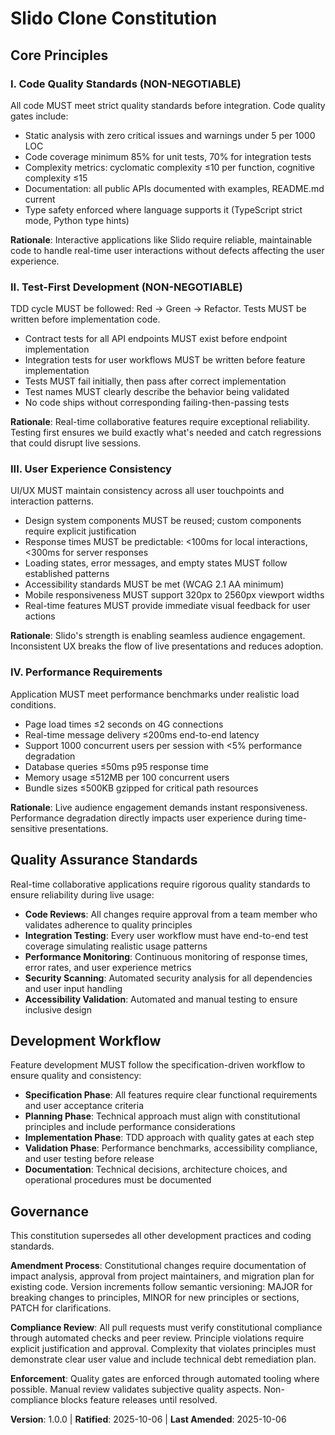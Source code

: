 <!--
Sync Impact Report:
- Version change: Initial → 1.0.0
- Added principles: Code Quality Standards, Test-First Development, UX Consistency, Performance Requirements
- Templates requiring updates:
  ✅ plan-template.md (updated Constitution Check)
  ✅ spec-template.md (updated Review Checklist)
  ✅ tasks-template.md (updated task generation rules)
  ⚠ Command prompts may need principle alignment validation
-->

# Slido Clone Constitution

## Core Principles

### I. Code Quality Standards (NON-NEGOTIABLE)
All code MUST meet strict quality standards before integration. Code quality gates include: 
- Static analysis with zero critical issues and warnings under 5 per 1000 LOC
- Code coverage minimum 85% for unit tests, 70% for integration tests
- Complexity metrics: cyclomatic complexity ≤10 per function, cognitive complexity ≤15
- Documentation: all public APIs documented with examples, README.md current
- Type safety enforced where language supports it (TypeScript strict mode, Python type hints)

**Rationale**: Interactive applications like Slido require reliable, maintainable code to handle real-time user interactions without defects affecting the user experience.

### II. Test-First Development (NON-NEGOTIABLE)
TDD cycle MUST be followed: Red → Green → Refactor. Tests MUST be written before implementation code.
- Contract tests for all API endpoints MUST exist before endpoint implementation
- Integration tests for user workflows MUST be written before feature implementation
- Tests MUST fail initially, then pass after correct implementation
- Test names MUST clearly describe the behavior being validated
- No code ships without corresponding failing-then-passing tests

**Rationale**: Real-time collaborative features require exceptional reliability. Testing first ensures we build exactly what's needed and catch regressions that could disrupt live sessions.

### III. User Experience Consistency
UI/UX MUST maintain consistency across all user touchpoints and interaction patterns.
- Design system components MUST be reused; custom components require explicit justification
- Response times MUST be predictable: <100ms for local interactions, <300ms for server responses
- Loading states, error messages, and empty states MUST follow established patterns
- Accessibility standards MUST be met (WCAG 2.1 AA minimum)
- Mobile responsiveness MUST support 320px to 2560px viewport widths
- Real-time features MUST provide immediate visual feedback for user actions

**Rationale**: Slido's strength is enabling seamless audience engagement. Inconsistent UX breaks the flow of live presentations and reduces adoption.

### IV. Performance Requirements
Application MUST meet performance benchmarks under realistic load conditions.
- Page load times ≤2 seconds on 4G connections
- Real-time message delivery ≤200ms end-to-end latency
- Support 1000 concurrent users per session with <5% performance degradation  
- Database queries ≤50ms p95 response time
- Memory usage ≤512MB per 100 concurrent users
- Bundle sizes ≤500KB gzipped for critical path resources

**Rationale**: Live audience engagement demands instant responsiveness. Performance degradation directly impacts user experience during time-sensitive presentations.

## Quality Assurance Standards

Real-time collaborative applications require rigorous quality standards to ensure reliability during live usage:

- **Code Reviews**: All changes require approval from a team member who validates adherence to quality principles
- **Integration Testing**: Every user workflow must have end-to-end test coverage simulating realistic usage patterns
- **Performance Monitoring**: Continuous monitoring of response times, error rates, and user experience metrics
- **Security Scanning**: Automated security analysis for all dependencies and user input handling
- **Accessibility Validation**: Automated and manual testing to ensure inclusive design

## Development Workflow

Feature development MUST follow the specification-driven workflow to ensure quality and consistency:

- **Specification Phase**: All features require clear functional requirements and user acceptance criteria
- **Planning Phase**: Technical approach must align with constitutional principles and include performance considerations
- **Implementation Phase**: TDD approach with quality gates at each step
- **Validation Phase**: Performance benchmarks, accessibility compliance, and user testing before release
- **Documentation**: Technical decisions, architecture choices, and operational procedures must be documented

## Governance

This constitution supersedes all other development practices and coding standards. 

**Amendment Process**: Constitutional changes require documentation of impact analysis, approval from project maintainers, and migration plan for existing code. Version increments follow semantic versioning: MAJOR for breaking changes to principles, MINOR for new principles or sections, PATCH for clarifications.

**Compliance Review**: All pull requests must verify constitutional compliance through automated checks and peer review. Principle violations require explicit justification and approval. Complexity that violates principles must demonstrate clear user value and include technical debt remediation plan.

**Enforcement**: Quality gates are enforced through automated tooling where possible. Manual review validates subjective quality aspects. Non-compliance blocks feature releases until resolved.

**Version**: 1.0.0 | **Ratified**: 2025-10-06 | **Last Amended**: 2025-10-06